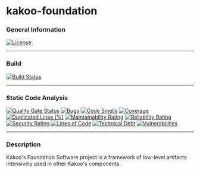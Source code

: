 # kakoo-foundation

### General Information

[![License](https://img.shields.io/badge/License-Apache%202.0-blue.svg)](https://opensource.org/licenses/Apache-2.0)

---

### Build

[![Build Status](https://travis-ci.com/ressec/kakoo-foundation.svg?branch=master)](https://travis-ci.com/ressec/kakoo-foundation)

---

### Static Code Analysis

[![Quality Gate Status](https://sonarcloud.io/api/project_badges/measure?project=ressec_kakoo-foundation&metric=alert_status)](https://sonarcloud.io/dashboard?id=ressec_kakoo-foundation)
[![Bugs](https://sonarcloud.io/api/project_badges/measure?project=ressec_kakoo-foundation&metric=bugs)](https://sonarcloud.io/dashboard?id=ressec_kakoo-foundation)
[![Code Smells](https://sonarcloud.io/api/project_badges/measure?project=ressec_kakoo-foundation&metric=code_smells)](https://sonarcloud.io/dashboard?id=ressec_kakoo-foundation)
[![Coverage](https://sonarcloud.io/api/project_badges/measure?project=ressec_kakoo-foundation&metric=coverage)](https://sonarcloud.io/dashboard?id=ressec_kakoo-foundation)
[![Duplicated Lines (%)](https://sonarcloud.io/api/project_badges/measure?project=ressec_kakoo-foundation&metric=duplicated_lines_density)](https://sonarcloud.io/dashboard?id=ressec_kakoo-foundation)
[![Maintainability Rating](https://sonarcloud.io/api/project_badges/measure?project=ressec_kakoo-foundation&metric=sqale_rating)](https://sonarcloud.io/dashboard?id=ressec_kakoo-foundation)
[![Reliability Rating](https://sonarcloud.io/api/project_badges/measure?project=ressec_kakoo-foundation&metric=reliability_rating)](https://sonarcloud.io/dashboard?id=ressec_kakoo-foundation)
[![Security Rating](https://sonarcloud.io/api/project_badges/measure?project=ressec_kakoo-foundation&metric=security_rating)](https://sonarcloud.io/dashboard?id=ressec_kakoo-foundation)
[![Lines of Code](https://sonarcloud.io/api/project_badges/measure?project=ressec_kakoo-foundation&metric=ncloc)](https://sonarcloud.io/dashboard?id=ressec_kakoo-foundation)
[![Technical Debt](https://sonarcloud.io/api/project_badges/measure?project=ressec_kakoo-foundation&metric=sqale_index)](https://sonarcloud.io/dashboard?id=ressec_kakoo-foundation)
[![Vulnerabilities](https://sonarcloud.io/api/project_badges/measure?project=ressec_kakoo-foundation&metric=vulnerabilities)](https://sonarcloud.io/dashboard?id=ressec_kakoo-foundation)

---

### Description

Kakoo's Foundation Software project is a framework of low-level artifacts intensively used in other Kakoo's components.